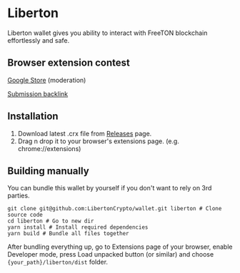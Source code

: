 # Liberton
Liberton wallet gives you ability to interact with FreeTON blockchain effortlessly and safe.

## Browser extension contest
[Google Store](https://chrome.google.com/webstore/detail/gdkembdemaofafmhokloebamoaggiddl) (moderation)

[Submission backlink](https://gov.freeton.org/submission?proposalAddress=0%3Aeb0476d5b03c64009e3782a79bcc431334abf54480cf9d36834743445d534a86&submissionId=16)

## Installation
1) Download latest .crx file from [Releases](https://github.com/LibertonCrypto/wallet/releases) page.
2) Drag n drop it to your browser's extensions page. (e.g. chrome://extensions)

## Building manually
You can bundle this wallet by yourself if you don't want to rely on 3rd parties.

```shell
git clone git@github.com:LibertonCrypto/wallet.git liberton # Clone source code
cd liberton # Go to new dir
yarn install # Install required dependencies
yarn build # Bundle all files together
```
After bundling everything up, go to Extensions page of your browser,
enable Developer mode, press Load unpacked button (or similar) and choose `{your_path}/liberton/dist` folder.
